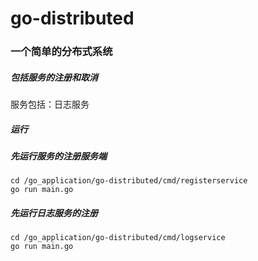 # go-distributed
### 一个简单的分布式系统
##### 包括服务的注册和取消
服务包括：日志服务

##### 运行
##### 先运行服务的注册服务端
```
cd /go_application/go-distributed/cmd/registerservice
go run main.go
```
##### 先运行日志服务的注册
```
cd /go_application/go-distributed/cmd/logservice
go run main.go
```
